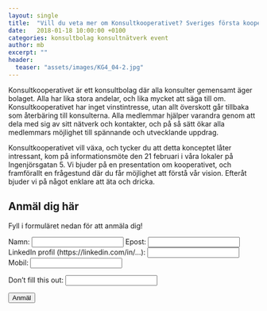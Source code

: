 ```yaml
---
layout: single
title:  "Vill du veta mer om Konsultkooperativet? Sveriges första kooperativa konsultbolag."
date:   2018-01-18 10:00:00 +0100
categories: konsultbolag konsultnätverk event
author: mb
excerpt: ""
header:
  teaser: "assets/images/KG4_04-2.jpg"
---
```

Konsultkooperativet är ett konsultbolag där alla konsulter gemensamt äger bolaget. Alla har lika stora andelar, och lika mycket att säga till om. Konsultkooperativet har inget vinstintresse, utan allt överskott går tillbaka som återbäring till konsulterna. Alla medlemmar hjälper varandra genom att dela med sig av sitt nätverk och kontakter, och på så sätt ökar alla medlemmars möjlighet till spännande och utvecklande uppdrag.

Konsultkooperativet vill växa, och tycker du att detta konceptet låter intressant, kom på informationsmöte den 21 februari i våra lokaler på Ingenjörsgatan 5. Vi bjuder på en presentation om kooperativet, och framförallt en frågestund där du får möjlighet att förstå vår vision. Efteråt bjuder vi på något enklare att äta och dricka.

## Anmäl dig här

Fyll i formuläret nedan för att anmäla dig!
<form name="event20180221" netlify>
Namn:
<input type="text" name="name">
Epost:
<input type="text" name="email">
LinkedIn profil (https://linkedin.com/in/...):
<input type="text" name="linkedin">
Mobil:
<input type="text" name="telefon">

<p class="hidden">
<label>Don’t fill this out: <input name="bot-field"></label>
</p>

<button type="submit">Anmäl</button>
</form>


